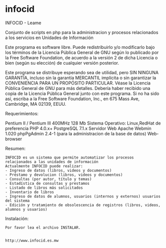 # infocid

INFOCID - Leame

  Conjunto de scripts en php para la administracion y procesos relacionados a los servicios en
  Unidades de Información

  Este programa es software libre. Puede redistribuirlo y/o modificarlo bajo los términos de
  la Licencia Pública General de GNU según lo publicado por la Free Software Foundation, de acuerdo
  a la versión 2 de dicha Licencia o bien (según su elección) de cualquier versión posterior.

  Este programa se distribuye esperando sea de utilidad, pero SIN NINGUNA GARANTÍA, incluso sin
  la garantía MERCANTIL implícita o sin garantizar la CONVENIENCIA PARA UN PROPÓSITO PARTICULAR.
  Véase la Licencia Pública General de GNU para más detalles.
  Debería haber recibido una copia de la Licencia Pública General junto con este programa. Si no
  ha sido así, escriba a la Free Software Foundation, Inc., en 675 Mass Ave, Cambridge, MA 02139, EEUU.

  Requerimientos:

   Pentium II / Pentium III 400MHz
   128 Mb
   Sistema Operativo: Linux,RedHat de preferencia
   PHP 4.0.x+
   PostgreSQL 7.1.x
   Servidor Web Apache
   Webmin 1.020
   phpPgAdmin 2.4-1 (para la administracion de la base de datos)
   Web-browser

  Resumen:

    INFOCID es un sistema que permite automatizar los procesos relacionados a las unidades de información
    Actualmente INFOCID puede realizar:
    - Ingreso de datos (libros, videos y documentos)
    - Préstamo y devolucion (libros, videos y documentos)
    - Consultas (por autor, título y temas)
    - Estadística de consultas y prestamos
    - Listado de libros más solicitados
    - Inventario de libros
    - Ingreso de datos de alumnos, usuarios (internos y externos) usuarios del sistema
    - Edición y tratamiento de obsolescencia de registros (libros, videos, alumnos y usuarios)


  Instalación:

    Por favor lea el archivo INSTALAR.


    http://www.infocid.es.mw
